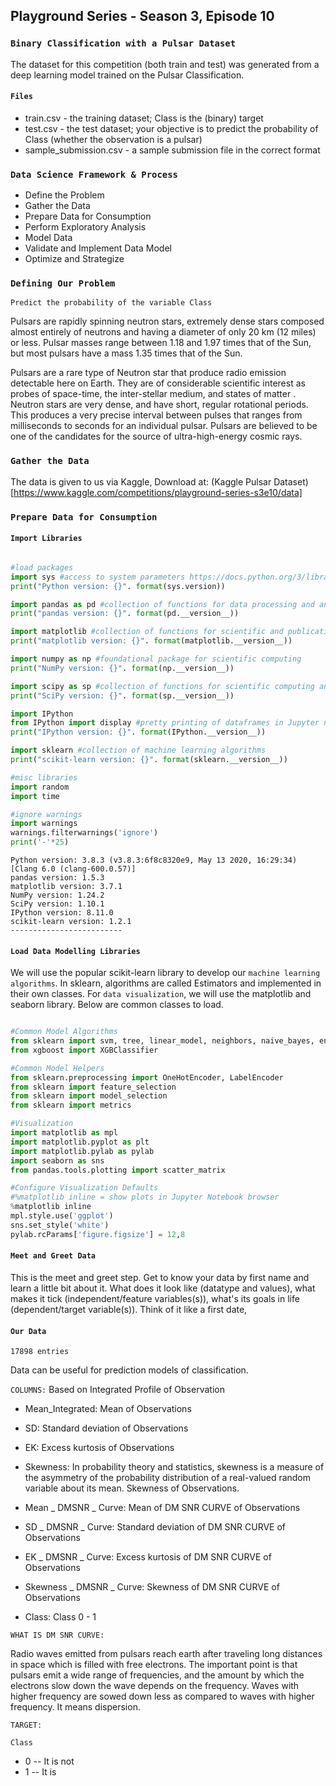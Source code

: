 ## Playground Series - Season 3, Episode 10
### `Binary Classification with a Pulsar Dataset`

The dataset for this competition (both train and test) was generated from a deep learning model trained on the Pulsar Classification. 

#### `Files`

- train.csv - the training dataset; Class is the (binary) target
- test.csv - the test dataset; your objective is to predict the probability of Class
(whether the observation is a pulsar)
- sample_submission.csv - a sample submission file in the correct format

### `Data Science Framework & Process`

- Define the Problem
- Gather the Data
- Prepare Data for Consumption
- Perform Exploratory Analysis
- Model Data
- Validate and Implement Data Model
- Optimize and Strategize

### `Defining Our Problem`

`Predict the probability of the variable Class`

Pulsars are rapidly spinning neutron stars, extremely dense stars composed almost entirely of neutrons and having a diameter of only 20 km (12 miles) or less. Pulsar masses range between 1.18 and 1.97 times that of the Sun, but most pulsars have a mass 1.35 times that of the Sun.

Pulsars are a rare type of Neutron star that produce radio emission detectable here on Earth. They are of considerable scientific interest as probes of space-time, the inter-stellar medium, and states of matter . Neutron stars are very dense, and have short, regular rotational periods. This produces a very precise interval between pulses that ranges from milliseconds to seconds for an individual pulsar. Pulsars are believed to be one of the candidates for the source of ultra-high-energy cosmic rays.

### `Gather the Data`

The data is given to us via Kaggle, Download at:
(Kaggle Pulsar Dataset)[https://www.kaggle.com/competitions/playground-series-s3e10/data]

### `Prepare Data for Consumption`

#### `Import Libraries`

```python

#load packages
import sys #access to system parameters https://docs.python.org/3/library/sys.html
print("Python version: {}". format(sys.version))

import pandas as pd #collection of functions for data processing and analysis modeled after R dataframes with SQL like features
print("pandas version: {}". format(pd.__version__))

import matplotlib #collection of functions for scientific and publication-ready visualization
print("matplotlib version: {}". format(matplotlib.__version__))

import numpy as np #foundational package for scientific computing
print("NumPy version: {}". format(np.__version__))

import scipy as sp #collection of functions for scientific computing and advance mathematics
print("SciPy version: {}". format(sp.__version__)) 

import IPython
from IPython import display #pretty printing of dataframes in Jupyter notebook
print("IPython version: {}". format(IPython.__version__)) 

import sklearn #collection of machine learning algorithms
print("scikit-learn version: {}". format(sklearn.__version__))

#misc libraries
import random
import time

#ignore warnings
import warnings
warnings.filterwarnings('ignore')
print('-'*25)

```

```
Python version: 3.8.3 (v3.8.3:6f8c8320e9, May 13 2020, 16:29:34) 
[Clang 6.0 (clang-600.0.57)]
pandas version: 1.5.3
matplotlib version: 3.7.1
NumPy version: 1.24.2
SciPy version: 1.10.1
IPython version: 8.11.0
scikit-learn version: 1.2.1
-------------------------
```

#### `Load Data Modelling Libraries`
We will use the popular scikit-learn library to develop our `machine learning algorithms`. In sklearn, algorithms are called Estimators and implemented in their own classes. For `data visualization`, we will use the matplotlib and seaborn library. Below are common classes to load.

```python

#Common Model Algorithms
from sklearn import svm, tree, linear_model, neighbors, naive_bayes, ensemble, discriminant_analysis, gaussian_process
from xgboost import XGBClassifier

#Common Model Helpers
from sklearn.preprocessing import OneHotEncoder, LabelEncoder
from sklearn import feature_selection
from sklearn import model_selection
from sklearn import metrics

#Visualization
import matplotlib as mpl
import matplotlib.pyplot as plt
import matplotlib.pylab as pylab
import seaborn as sns
from pandas.tools.plotting import scatter_matrix

#Configure Visualization Defaults
#%matplotlib inline = show plots in Jupyter Notebook browser
%matplotlib inline
mpl.style.use('ggplot')
sns.set_style('white')
pylab.rcParams['figure.figsize'] = 12,8

```

#### `Meet and Greet Data`

This is the meet and greet step. Get to know your data by first name and learn a little bit about it. What does it look like (datatype and values), what makes it tick (independent/feature variables(s)), what's its goals in life (dependent/target variable(s)). Think of it like a first date, 

#### `Our Data`

`17898 entries`

Data can be useful for prediction models of classification.

`COLUMNS:`
Based on Integrated Profile of Observation

- Mean_Integrated: Mean of Observations

- SD: Standard deviation of Observations

- EK: Excess kurtosis of Observations

- Skewness: In probability theory and statistics, skewness is a measure of the asymmetry of the probability distribution of a real-valued random variable about its mean. Skewness of Observations.

- Mean _ DMSNR _ Curve: Mean of DM SNR CURVE of Observations

- SD _ DMSNR _ Curve: Standard deviation of DM SNR CURVE of Observations

- EK _ DMSNR _ Curve: Excess kurtosis of DM SNR CURVE of Observations

- Skewness _ DMSNR _ Curve: Skewness of DM SNR CURVE of Observations

- Class: Class 0 - 1

`WHAT IS DM SNR CURVE:`

Radio waves emitted from pulsars reach earth after traveling long distances in space which is filled with free electrons. 
The important point is that pulsars emit a wide range of frequencies, and the amount by which the electrons slow down the wave depends on the frequency. 
Waves with higher frequency are sowed down less as compared to waves with higher frequency. It means dispersion.

`TARGET:`

`Class`
   - 0 -- It is not
   - 1 -- It is